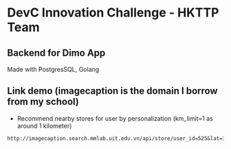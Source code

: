 # DevC Innovation Challenge - HKTTP Team

## Backend for Dimo App
Made with PostgresSQL, Golang

## Link demo (imagecaption is the domain I borrow from my school)
- Recommend nearby stores for user by personalization (km_limit=1 as around 1 kilometer)
```
http://imagecaption.search.mmlab.uit.edu.vn/api/store/user_id=525&lat=10.76211&long=106.70806&km_limit=1
```
